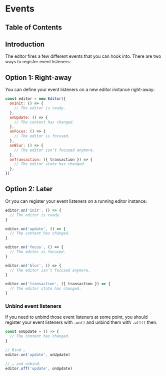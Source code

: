 # Events

## Table of Contents

## Introduction
The editor fires a few different events that you can hook into. There are two ways to register event listeners:

## Option 1: Right-away
You can define your event listeners on a new editor instance right-away:

```js
const editor = new Editor({
  onInit: () => {
    // The editor is ready.
  },
  onUpdate: () => {
    // The content has changed.
  },
  onFocus: () => {
    // The editor is focused.
  },
  onBlur: () => {
    // The editor isn’t focused anymore.
  },
  onTransaction: ({ transaction }) => {
    // The editor state has changed.
  },
})
```

## Option 2: Later
Or you can register your event listeners on a running editor instance:

```js
editor.on('init', () => {
  // The editor is ready.
}

editor.on('update', () => {
  // The content has changed.
}

editor.on('focus', () => {
  // The editor is focused.
}

editor.on('blur', () => {
  // The editor isn’t focused anymore.
}

editor.on('transaction', ({ transaction }) => {
  // The editor state has changed.
}
```

### Unbind event listeners

If you need to unbind those event listeners at some point, you should register your event listeners with `.on()` and unbind them with `.off()` then.

```js
const onUpdate = () => {
  // The content has changed.
}

// Bind …
editor.on('update', onUpdate)

// … and unbind.
editor.off('update', onUpdate)
```
